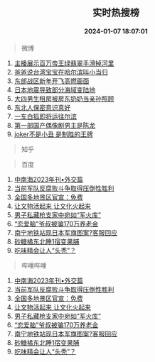 <div align="center"><h2>实时热搜榜</h2><h4>2024-01-07 18:07:01</h4></div>

> 微博  

1. [主播展示百万帝王绿翡翠手滑掉河里](https://s.weibo.com/weibo?q=%23%E4%B8%BB%E6%92%AD%E5%B1%95%E7%A4%BA%E7%99%BE%E4%B8%87%E5%B8%9D%E7%8E%8B%E7%BB%BF%E7%BF%A1%E7%BF%A0%E6%89%8B%E6%BB%91%E6%8E%89%E6%B2%B3%E9%87%8C%23&t=31&band_rank=1&Refer=top)<br />
2. [爸爸说台湾宝宝在哈尔滨叫小当归](https://s.weibo.com/weibo?q=%23%E7%88%B8%E7%88%B8%E8%AF%B4%E5%8F%B0%E6%B9%BE%E5%AE%9D%E5%AE%9D%E5%9C%A8%E5%93%88%E5%B0%94%E6%BB%A8%E5%8F%AB%E5%B0%8F%E5%BD%93%E5%BD%92%23&t=31&band_rank=2&Refer=top)<br />
3. [东部战区新年开飞高燃画面](https://s.weibo.com/weibo?q=%23%E4%B8%9C%E9%83%A8%E6%88%98%E5%8C%BA%E6%96%B0%E5%B9%B4%E5%BC%80%E9%A3%9E%E9%AB%98%E7%87%83%E7%94%BB%E9%9D%A2%23&t=31&band_rank=3&Refer=top)<br />
4. [日本地震导致部分海域变陆地](https://s.weibo.com/weibo?q=%23%E6%97%A5%E6%9C%AC%E5%9C%B0%E9%9C%87%E5%AF%BC%E8%87%B4%E9%83%A8%E5%88%86%E6%B5%B7%E5%9F%9F%E5%8F%98%E9%99%86%E5%9C%B0%23&t=31&band_rank=4&Refer=top)<br />
5. [大四男生租房被房东奶奶当亲孙照顾](https://s.weibo.com/weibo?q=%23%E5%A4%A7%E5%9B%9B%E7%94%B7%E7%94%9F%E7%A7%9F%E6%88%BF%E8%A2%AB%E6%88%BF%E4%B8%9C%E5%A5%B6%E5%A5%B6%E5%BD%93%E4%BA%B2%E5%AD%99%E7%85%A7%E9%A1%BE%23&t=31&band_rank=5&Refer=top)<br />
6. [东北人保密意识真好](https://s.weibo.com/weibo?q=%23%E4%B8%9C%E5%8C%97%E4%BA%BA%E4%BF%9D%E5%AF%86%E6%84%8F%E8%AF%86%E7%9C%9F%E5%A5%BD%23&t=31&band_rank=6&Refer=top)<br />
7. [一车白狐即将运往尔滨](https://s.weibo.com/weibo?q=%23%E4%B8%80%E8%BD%A6%E7%99%BD%E7%8B%90%E5%8D%B3%E5%B0%86%E8%BF%90%E5%BE%80%E5%B0%94%E6%BB%A8%23&t=31&band_rank=7&Refer=top)<br />
8. [第一部国产偶像剧男主是陈龙](https://s.weibo.com/weibo?q=%23%E7%AC%AC%E4%B8%80%E9%83%A8%E5%9B%BD%E4%BA%A7%E5%81%B6%E5%83%8F%E5%89%A7%E7%94%B7%E4%B8%BB%E6%98%AF%E9%99%88%E9%BE%99%23&t=31&band_rank=8&Refer=top)<br />
9. [joker不是小丑 是制胜的王牌](https://s.weibo.com/weibo?q=joker%E4%B8%8D%E6%98%AF%E5%B0%8F%E4%B8%91%20%E6%98%AF%E5%88%B6%E8%83%9C%E7%9A%84%E7%8E%8B%E7%89%8C&t=31&band_rank=9&Refer=top)<br />

> 知乎  


> 百度  

1. [中南海2023年刊•外交篇](https://www.baidu.com/s?wd=%E4%B8%AD%E5%8D%97%E6%B5%B72023%E5%B9%B4%E5%88%8A%E2%80%A2%E5%A4%96%E4%BA%A4%E7%AF%87&sa=fyb_news&rsv_dl=fyb_news)<br />
2. [当前军队反腐败斗争取得压倒性胜利](https://www.baidu.com/s?wd=%E5%BD%93%E5%89%8D%E5%86%9B%E9%98%9F%E5%8F%8D%E8%85%90%E8%B4%A5%E6%96%97%E4%BA%89%E5%8F%96%E5%BE%97%E5%8E%8B%E5%80%92%E6%80%A7%E8%83%9C%E5%88%A9&sa=fyb_news&rsv_dl=fyb_news)<br />
3. [全国多地景区官宣：免费](https://www.baidu.com/s?wd=%E5%85%A8%E5%9B%BD%E5%A4%9A%E5%9C%B0%E6%99%AF%E5%8C%BA%E5%AE%98%E5%AE%A3%EF%BC%9A%E5%85%8D%E8%B4%B9&sa=fyb_news&rsv_dl=fyb_news)<br />
4. [让文物活起来 让文化火起来](https://www.baidu.com/s?wd=%E8%AE%A9%E6%96%87%E7%89%A9%E6%B4%BB%E8%B5%B7%E6%9D%A5+%E8%AE%A9%E6%96%87%E5%8C%96%E7%81%AB%E8%B5%B7%E6%9D%A5&sa=fyb_news&rsv_dl=fyb_news)<br />
5. [男子私藏枪支家中宛如“军火库”](https://www.baidu.com/s?wd=%E7%94%B7%E5%AD%90%E7%A7%81%E8%97%8F%E6%9E%AA%E6%94%AF%E5%AE%B6%E4%B8%AD%E5%AE%9B%E5%A6%82%E2%80%9C%E5%86%9B%E7%81%AB%E5%BA%93%E2%80%9D&sa=fyb_news&rsv_dl=fyb_news)<br />
6. [“恋爱脑”爷叔被骗170万养老金](https://www.baidu.com/s?wd=%E2%80%9C%E6%81%8B%E7%88%B1%E8%84%91%E2%80%9D%E7%88%B7%E5%8F%94%E8%A2%AB%E9%AA%97170%E4%B8%87%E5%85%BB%E8%80%81%E9%87%91&sa=fyb_news&rsv_dl=fyb_news)<br />
7. [南宁地铁站现日本军旗图案?客服回应](https://www.baidu.com/s?wd=%E5%8D%97%E5%AE%81%E5%9C%B0%E9%93%81%E7%AB%99%E7%8E%B0%E6%97%A5%E6%9C%AC%E5%86%9B%E6%97%97%E5%9B%BE%E6%A1%88%3F%E5%AE%A2%E6%9C%8D%E5%9B%9E%E5%BA%94&sa=fyb_news&rsv_dl=fyb_news)<br />
8. [砂糖橘东北睡1宿变果脯](https://www.baidu.com/s?wd=%E7%A0%82%E7%B3%96%E6%A9%98%E4%B8%9C%E5%8C%97%E7%9D%A11%E5%AE%BF%E5%8F%98%E6%9E%9C%E8%84%AF&sa=fyb_news&rsv_dl=fyb_news)<br />
9. [吃味精会让人“头秃”？](https://www.baidu.com/s?wd=%E5%90%83%E5%91%B3%E7%B2%BE%E4%BC%9A%E8%AE%A9%E4%BA%BA%E2%80%9C%E5%A4%B4%E7%A7%83%E2%80%9D%EF%BC%9F&sa=fyb_news&rsv_dl=fyb_news)<br />

> 哔哩哔哩  

1. [中南海2023年刊•外交篇](https://www.baidu.com/s?wd=%E4%B8%AD%E5%8D%97%E6%B5%B72023%E5%B9%B4%E5%88%8A%E2%80%A2%E5%A4%96%E4%BA%A4%E7%AF%87&sa=fyb_news&rsv_dl=fyb_news)<br />
2. [当前军队反腐败斗争取得压倒性胜利](https://www.baidu.com/s?wd=%E5%BD%93%E5%89%8D%E5%86%9B%E9%98%9F%E5%8F%8D%E8%85%90%E8%B4%A5%E6%96%97%E4%BA%89%E5%8F%96%E5%BE%97%E5%8E%8B%E5%80%92%E6%80%A7%E8%83%9C%E5%88%A9&sa=fyb_news&rsv_dl=fyb_news)<br />
3. [全国多地景区官宣：免费](https://www.baidu.com/s?wd=%E5%85%A8%E5%9B%BD%E5%A4%9A%E5%9C%B0%E6%99%AF%E5%8C%BA%E5%AE%98%E5%AE%A3%EF%BC%9A%E5%85%8D%E8%B4%B9&sa=fyb_news&rsv_dl=fyb_news)<br />
4. [让文物活起来 让文化火起来](https://www.baidu.com/s?wd=%E8%AE%A9%E6%96%87%E7%89%A9%E6%B4%BB%E8%B5%B7%E6%9D%A5+%E8%AE%A9%E6%96%87%E5%8C%96%E7%81%AB%E8%B5%B7%E6%9D%A5&sa=fyb_news&rsv_dl=fyb_news)<br />
5. [男子私藏枪支家中宛如“军火库”](https://www.baidu.com/s?wd=%E7%94%B7%E5%AD%90%E7%A7%81%E8%97%8F%E6%9E%AA%E6%94%AF%E5%AE%B6%E4%B8%AD%E5%AE%9B%E5%A6%82%E2%80%9C%E5%86%9B%E7%81%AB%E5%BA%93%E2%80%9D&sa=fyb_news&rsv_dl=fyb_news)<br />
6. [“恋爱脑”爷叔被骗170万养老金](https://www.baidu.com/s?wd=%E2%80%9C%E6%81%8B%E7%88%B1%E8%84%91%E2%80%9D%E7%88%B7%E5%8F%94%E8%A2%AB%E9%AA%97170%E4%B8%87%E5%85%BB%E8%80%81%E9%87%91&sa=fyb_news&rsv_dl=fyb_news)<br />
7. [南宁地铁站现日本军旗图案?客服回应](https://www.baidu.com/s?wd=%E5%8D%97%E5%AE%81%E5%9C%B0%E9%93%81%E7%AB%99%E7%8E%B0%E6%97%A5%E6%9C%AC%E5%86%9B%E6%97%97%E5%9B%BE%E6%A1%88%3F%E5%AE%A2%E6%9C%8D%E5%9B%9E%E5%BA%94&sa=fyb_news&rsv_dl=fyb_news)<br />
8. [砂糖橘东北睡1宿变果脯](https://www.baidu.com/s?wd=%E7%A0%82%E7%B3%96%E6%A9%98%E4%B8%9C%E5%8C%97%E7%9D%A11%E5%AE%BF%E5%8F%98%E6%9E%9C%E8%84%AF&sa=fyb_news&rsv_dl=fyb_news)<br />
9. [吃味精会让人“头秃”？](https://www.baidu.com/s?wd=%E5%90%83%E5%91%B3%E7%B2%BE%E4%BC%9A%E8%AE%A9%E4%BA%BA%E2%80%9C%E5%A4%B4%E7%A7%83%E2%80%9D%EF%BC%9F&sa=fyb_news&rsv_dl=fyb_news)<br />
